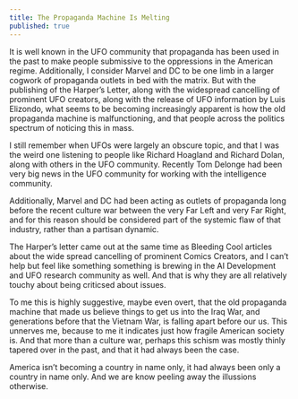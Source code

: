 ```yaml
---
title: The Propaganda Machine Is Melting
published: true
---
```

It is well known in the UFO community that propaganda has been used in the past to make people submissive to the oppressions in the American regime. Additionally, I consider Marvel and DC to be one limb in a larger cogwork of propaganda outlets in bed with the matrix. But with the publishing of the Harper’s Letter, along with the widespread cancelling of prominent UFO creators, along with the release of UFO information by Luis Elizondo, what seems to be becoming increasingly apparent is how the old propaganda machine is malfunctioning, and that people across the politics spectrum of noticing this in mass.

I still remember when UFOs were largely an obscure topic, and that I was the weird one listening to people like Richard Hoagland and Richard Dolan, along with others in the UFO community. Recently Tom Delonge had been very big news in the UFO community for working with the intelligence community.

Additionally, Marvel and DC had been acting as outlets of propaganda long before the recent culture war between the very Far Left and very Far Right, and for this reason should be considered part of the systemic flaw of that industry, rather than a partisan dynamic.

The Harper’s letter came out at the same time as Bleeding Cool articles about the wide spread cancelling of prominent Comics Creators, and I can’t help but feel like something something is brewing in the AI Development and UFO research community as well. And that is why they are all relatively touchy about being criticsed about issues.

To me this is highly suggestive, maybe even overt, that the old propaganda machine that made us believe things to get us into the Iraq War, and generations before that the Vietnam War, is falling apart before our us. This unnerves me, because to me it indicates just how fragile American society is. And that more than a culture war, perhaps this schism was mostly thinly tapered over in the past, and that it had always been the case.

America isn’t becoming a country in name only, it had always been only a country in name only. And we are know peeling away the illussions otherwise.
